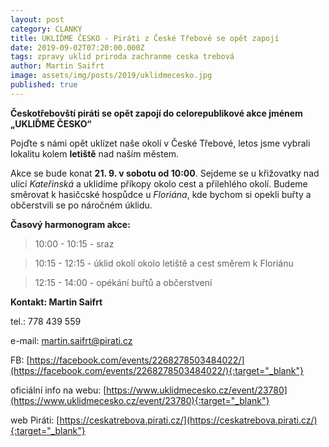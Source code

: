 ```yaml
---
layout: post
category: CLANKY
title: UKLIĎME ČESKO - Piráti z České Třebové se opět zapojí
date: 2019-09-02T07:20:00.000Z
tags: zpravy uklid priroda zachranme ceska trebová
author: Martin Saifrt
image: assets/img/posts/2019/uklidmecesko.jpg
published: true
---
```

**Českotřebovští piráti se opět zapojí do celorepublikové akce jménem „UKLIĎME ČESKO“**

Pojďte s námi opět uklízet naše okolí v České Třebové, letos jsme vybrali lokalitu kolem **letiště** nad naším městem. 

Akce se bude konat **21. 9. v sobotu od 10:00**. 
Sejdeme se u křižovatky nad ulicí *Kateřinská* a uklidíme příkopy okolo cest a přilehlého okolí. Budeme směrovat k hasičcské hospůdce u *Floriána*, kde bychom si opekli buřty a občerstvili se po náročném úklidu. 


**Časový harmonogram akce:**

>10:00 - 10:15 - sraz

>10:15 - 12:15 - úklid okolí okolo letiště a cest směrem k Floriánu

>12:15 - 14:00 - opékání buřtů a občerstvení

**Kontakt: Martin Saifrt** 

tel.: 778 439 559

e-mail: martin.saifrt@pirati.cz

FB: [https://facebook.com/events/2268278503484022/](https://facebook.com/events/2268278503484022/){:target="_blank"}

oficiální info na webu: [https://www.uklidmecesko.cz/event/23780](https://www.uklidmecesko.cz/event/23780){:target="_blank"}


web Piráti: [https://ceskatrebova.pirati.cz/](https://ceskatrebova.pirati.cz/){:target="_blank"}
